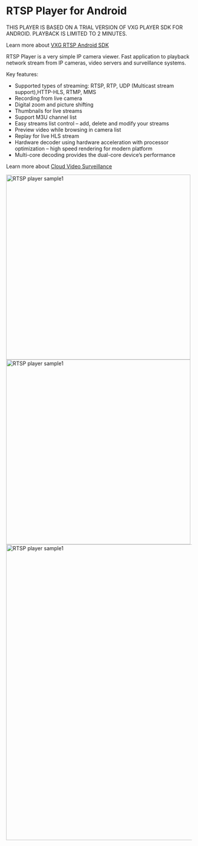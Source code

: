# RTSP Player for Android
  
  THIS PLAYER IS BASED ON A TRIAL VERSION OF VXG PLAYER SDK FOR ANDROID. PLAYBACK IS LIMITED TO 2 MINUTES.

Learn more about <a href="https://www.videoexpertsgroup.com">VXG RTSP Android SDK</a>
  
  RTSP Player is a very simple IP camera viewer.
  Fast application to playback network stream from IP cameras, video servers and surveillance systems. 

  Key features: 
*  Supported types of streaming: RTSP, RTP, UDP (Multicast stream support),HTTP-HLS, RTMP, MMS
* Recording from live camera
*  Digital zoom and picture shifting 
*  Thumbnails for live streams
*  Support M3U channel list
*  Easy streams list control – add, delete and modify your streams
*  Preview video while browsing in camera list 
*  Replay for live HLS stream
*  Hardware decoder using hardware acceleration with processor optimization – high speed rendering for modern platform
*  Multi-core decoding provides the dual-core device’s performance 

Learn more about <a href="https://www.videoexpertsgroup.com">Cloud Video Surveillance</a>


<img src="http://www.videoexpertsgroup.com/git/sample1.png" alt="RTSP player sample1" width="500">

<img src="http://www.videoexpertsgroup.com/git/sample2.png" alt="RTSP player sample1" width="500">

<img src="http://www.videoexpertsgroup.com/git/sample4.png" alt="RTSP player sample1" width="800">
